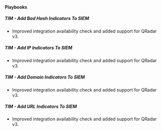 
#### Playbooks
##### TIM - Add Bad Hash Indicators To SIEM
- Improved integration availability check and added support for QRadar v3.
##### TIM - Add IP Indicators To SIEM
- Improved integration availability check and added support for QRadar v3.
##### TIM - Add Domain Indicators To SIEM
- Improved integration availability check and added support for QRadar v3.
##### TIM - Add URL Indicators To SIEM
- Improved integration availability check and added support for QRadar v3.

